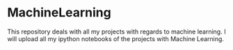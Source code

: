 # MachineLearning
This repository deals with all my projects with regards to machine learning. I will upload all my ipython notebooks of the projects with Machine Learning.
